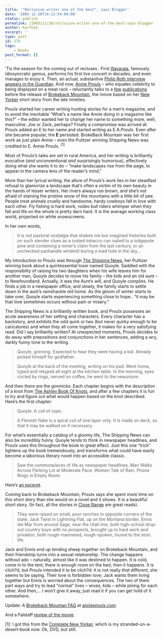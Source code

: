 ```yaml
---
title: '"Reclusive writer one of the best", says Blogger'
date: '2005-12-20T14:13:54-04:00'
status: publish
permalink: /2005/12/20/reclusive-writer-one-of-the-best-says-blogger
author: Karthik
excerpt: ''
type: post
id: 278
tags:
    - Books
post_format: []
---
```

‘Tis the season for the coming out of recluses : First [Illayaraja](https://stochastica.net/2005/02/13/syrupy-sunday-or-shamelessly-deifying-ilayaraaja/), famously idiosyncratic genius, performs his first live concert in decades, and even manages to enjoy it. Then, an actual, substantive [Philip Roth interview appears in the Guardian](https://stochastica.net/2005/12/15/running-scared/). And now, [Annie Proulx](http://en.wikipedia.org/wiki/Annie_Proulx) – who equates celebrity to being displayed on a meat rack – reluctantly talks to a [few](http://www.bookslut.com/features/2005_12_007310.php) [publications](http://www.mercurynews.com/mld/mercurynews/entertainment/movies/13443414.htm) before the release of [Brokeback Mountain](http://www.imdb.com/title/tt0388795/), the movie based on her [New Yorker](http://www.newyorker.com) short story from the late nineties.

Proulx started her career writing hunting stories for a men’s magazine, and to avoid the inevitable “What’s a name like Annie doing in a magazine like this?” – the editor wanted her to change her name to something more, well, masculine. Joe or Zack, perhaps? Finally a compromise was arrived at: Proulx added an E to her name and started writing as E.A.Proulx. Even after she became popular, the **E** persisted. BrokeBack Mountain was her first work as just plain Annie – even the Pulitzer winning Shipping News was credited to E. Annie Proulx. <sup>\[1\]</sup>

Most of Proulx’s tales are set in rural America, and her writing is brilliantly evocative (*and* unconventional *and* surprisingly humorous), effectively doing what she wants it to do – “make landscapes rise from the page, to appear in the camera lens of the reader’s mind.”

More than her lyrical writing, the allure of Proulx’s work lies in her steadfast refusal to glamorize a landscape that’s often a victim of its own beauty in the hands of lesser writers. Her rivers always run brown, and she’s not afraid of staining the pristine snow of the mountains with a little bit of pee. People treat animals cruelly and handsome, hardy cowboys fall in love with each other. Fly fishing is hard work, rodeo bull riders whimper when they fall and life on the whole is pretty darn hard. It is the average working class world, projected on white snowscreens.

In her own words,

> It is not pastoral nostalgia that shakes me but imagined histories built on such slender clues as a rusted tobacco can nailed to a lodgepole pine and containing a miner’s claim from the last century, or an unchecked panhandle windmill boring a mad hole in the sky…

My introduction to Proulx was through [The Shipping News](http://www.amazon.com/gp/product/0671510053/ref=pd_kar_1/104-3033155-9056712?n=283155), her Pulitzer winning book about a quintessential loser named Quoyle. Saddled with the responsibilty of raising his two daughters when his wife leaves him for another man, Quoyle decides to move his family – the kids and an old aunt – to Newfoundland. Actually, it was the Aunt’s will, and Quoyle complies. He finds a job in a newspaper office, and slowly, the family starts to settle down in the aunt’s ramshackle old home. As the gloom of winter starts to take over, Quoyle starts experiencing something close to hope.. “it may be that love sometimes occurs without pain or misery.”

The Shipping News is a brilliantly written book, and Proulx possesses an acute awareness of her setting and characters. Every character has a backstory, and exhibits the odd quirk or two (but never quirky enough to be caricatures) and when they all come together, it makes for a very satisfying read. Did I say brilliantly written? At unexpected moments, Proulx decides to do away with prepositions and conjunctions in her sentences, adding a wry, darkly funny tone to the writing.

> Quoyle, grinning. Expected to hear they were having a kid. Already picked himself for godfather.
> 
> Quoyle at the back of the meeting, writing on his pad. Went home, typed and retyped all night at the kitchen table. In the morning, eyes circled by rings, nerved on coffee, he went to the newsroom.

And then there are the gimmicks. Each chapter begins with the description of a knot from [The Ashley Book Of Knots](http://www.amazon.com/gp/product/0385040253/qid=1135102349/sr=8-1/ref=pd_bbs_1/104-3033155-9056712?n=507846&s=books&v=glance), and after a few chapters it is fun to try and figure out what would happen based on the knot described. Here’s the first chapter:

> Quoyle: A coil of rope.
> 
> A Flemish flake is a spiral coil of one layer only. It is made on deck, so that it may be walked on if necessary.

For what’s essentially a catalog of a gloomy life, The Shipping News can also be incredibly funny. Quoyle tends to think in newspaper headlines, and Proulx uses this throughout the book to great effect. Just this one “trick” lightens up the book tremendously, and transforms what could have easily become a laborious literary novel into an accessible classic.

> Saw the commonplaces of life as newspaper headlines. Man Walks Across Parking Lot at Moderate Pace. Women Talk of Rain. Phone Rings in Empty Room.

Here’s [an excerpt](http://www.readinggroupguides.com/guides3/shipping_news3.asp).

Coming back to Brokeback Mountain, Proulx says she spent more time on this short story than she would on a novel and it shows. It is a beautiful short story. (In fact, all the stories in [Close Range](http://www.amazon.com/gp/product/0684852225/qid=1135099926/sr=8-1/ref=pd_bbs_1/104-3033155-9056712?n=507846&s=books&v=glance) are great reads).

> They were raised on small, poor ranches in opposite corners of the state, Jack Twist in Lightning Flat, up on the Montana border, Ennis del Mar from around Sage, near the Utah line, both high-school drop-out country boys with no prospects, brought up to hard work and privation, both rough-mannered, rough-spoken, inured to the stoic life.

Jack and Ennis end up tending sheep together on Brokeback Mountain, and their friendship turns into a sexual relationship. The change happens without ado – naturally, almost like it was destined to happen. It is cold, come in to the tent, there is enough room on the bed, then it happens. It is clich?d, but Proulx intended it to be clich?d: it is not really *that* different, she seems to be saying. Their love is forbidden love; Jack wants them living together but Ennis is worried about the consequences. The two of them part ways and try to lead “normal” lives – wives, kids – while pining for each other. And then,… I won’t give it away, just read it if you can get hold of it somewhere.

Update: A [Brokeback Mountan FAQ](http://www.annieproulx.com/brokebackfaq.html) at [annieproulx.com](http://www.annieproulx.com).

And a Falstaff [review of the movie](http://considerablespeck.blogspot.com/2005/12/still-crazy-after-all-these-years.html).

\[1\]: I got this from the [Complete New Yorker](http://www.amazon.com/exec/obidos/tg/detail/-/1400064740/qid=1135102324/sr=8-1/ref=pd_bbs_1/104-3033155-9056712?v=glance&s=books&n=507846), which is my stranded-on-a-desert-book now. Ok, DVD, but still.